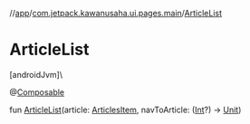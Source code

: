 //[app](../../index.md)/[com.jetpack.kawanusaha.ui.pages.main](index.md)/[ArticleList](-article-list.md)

# ArticleList

[androidJvm]\

@[Composable](https://developer.android.com/reference/kotlin/androidx/compose/runtime/Composable.html)

fun [ArticleList](-article-list.md)(article: [ArticlesItem](../com.jetpack.kawanusaha.data/-articles-item/index.md), navToArticle: ([Int](https://kotlinlang.org/api/latest/jvm/stdlib/kotlin/-int/index.html)?) -&gt; [Unit](https://kotlinlang.org/api/latest/jvm/stdlib/kotlin/-unit/index.html))
